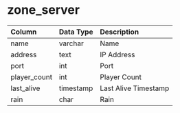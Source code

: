 # zone\_server

| Column | Data Type | Description |
| :--- | :--- | :--- |
| name | varchar | Name |
| address | text | IP Address |
| port | int | Port |
| player\_count | int | Player Count |
| last\_alive | timestamp | Last Alive Timestamp |
| rain | char | Rain |


